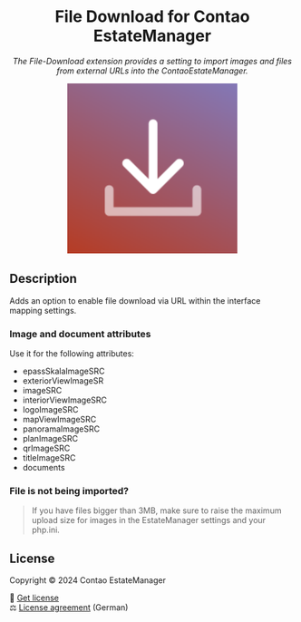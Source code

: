 <h1 align="center">File Download for Contao EstateManager</h1>
<p align="center"><i>The File-Download extension provides a setting to import images and files from external URLs into the ContaoEstateManager.</i></p>
<p align="center">
  <img src="public/logo.svg?raw=true" alt="File Download" width="300px"/>
</p>

## Description

Adds an option to enable file download via URL within the interface mapping settings.

### Image and document attributes

Use it for the following attributes:

- epassSkalaImageSRC
- exteriorViewImageSR
- imageSRC
- interiorViewImageSRC
- logoImageSRC
- mapViewImageSRC
- panoramaImageSRC
- planImageSRC
- qrImageSRC
- titleImageSRC
- documents

### File is not being imported?

> If you have files bigger than 3MB, make sure to raise the maximum upload size for images in the EstateManager settings
> and your php.ini.

## License

Copyright © 2024 Contao EstateManager

🎫 [Get license](https://www.contao-estatemanager.com/de/erweiterungen/file-download.html) \
⚖ [License agreement](https://www.contao-estatemanager.com/de/lizenzbedingungen.html) (German)
